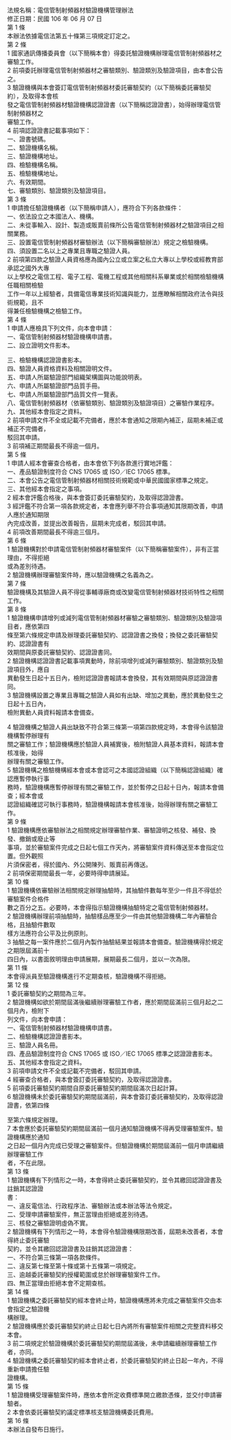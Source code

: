 法規名稱：電信管制射頻器材驗證機構管理辦法  
修正日期：民國 106 年 06 月 07 日  
第 1 條  
本辦法依據電信法第五十條第三項規定訂定之。  
第 2 條  
1 國家通訊傳播委員會（以下簡稱本會）得委託驗證機構辦理電信管制射頻器材之審驗工作。  
2 前項委託辦理電信管制射頻器材之審驗類別、驗證類別及驗證項目，由本會公告之。  
3 驗證機構與本會簽訂電信管制射頻器材委託審驗契約（以下簡稱委託審驗契約），及取得本會核  
發之電信管制射頻器材驗證機構認證證書（以下簡稱認證證書），始得辦理電信管制射頻器材之  
審驗工作。  
4 前項認證證書記載事項如下：  
一、證書號碼。  
二、驗證機構名稱。  
三、驗證機構地址。  
四、檢驗機構名稱。  
五、檢驗機構地址。  
六、有效期間。  
七、審驗類別、驗證類別及驗證項目。  
第 3 條  
1 申請擔任驗證機構者（以下簡稱申請人），應符合下列各款條件：  
一、依法設立之本國法人、機構。  
二、未從事輸入、設計、製造或販賣前條所公告電信管制射頻器材之驗證項目之相關業務。  
三、設置電信管制射頻器材審驗辦法（以下簡稱審驗辦法）規定之檢驗機構。  
四、須設置二名以上之專業且專職之驗證人員。  
2 前項第四款之驗證人員資格應為國內公立或立案之私立大專以上學校或經教育部承認之國外大專  
以上學校之電信工程、電子工程、電機工程或其他相關科系畢業或於相關檢驗機構任職相關檢驗  
工作一年以上經驗者，具備電信專業技術知識與能力，並應瞭解相關政府法令與技術規範，且不  
得兼任檢驗機構之檢驗工作。  
第 4 條  
1 申請人應檢具下列文件，向本會申請：  
一、電信管制射頻器材驗證機構申請書。  
二、設立證明文件影本。  


三、檢驗機構認證證書影本。  
四、驗證人員資格資料及相關證明文件。  
五、申請人所屬驗證部門組織架構圖與功能說明表。  
六、申請人所屬驗證部門品質手冊。  
七、申請人所屬驗證部門品質文件一覽表。  
八、電信管制射頻器材（依審驗類別、驗證類別及驗證項目）之審驗作業程序。  
九、其他經本會指定之資料。  
2 前項申請文件不全或記載不完備者，應於本會通知之限期內補正，屆期未補正或補正不完備者，  
駁回其申請。  
3 前項補正期間最長不得逾一個月。  
第 5 條  
1 申請人經本會審查合格者，由本會依下列各款進行實地評鑑：  
一、產品驗證制度符合 CNS 17065 或 ISO／IEC 17065 標準。  
二、本會公告之電信管制射頻器材相關技術規範或中華民國國家標準之規定。  
三、其他經本會指定之事項。  
2 經本會評鑑合格後，與本會簽訂委託審驗契約，及取得認證證書。  
3 經評鑑不符合第一項各款規定者，本會應列舉不符合事項通知其限期改善，申請人應於通知期限  
內完成改善，並提出改善報告，屆期未完成者，駁回其申請。  
4 前項改善期間最長不得逾三個月。  
第 6 條  
1 驗證機構對於申請電信管制射頻器材審驗案件（以下簡稱審驗案件），非有正當理由，不得拒絕  
或為差別待遇。  
2 驗證機構辦理審驗案件時，應以驗證機構之名義為之。  
第 7 條  
驗證機構及其驗證人員不得從事輔導廠商或改變電信管制射頻器材技術特性之相關工作。  
第 8 條  
1 驗證機構申請增列或減列電信管制射頻器材審驗之審驗類別、驗證類別及驗證項目者，應依第四  
條至第六條規定申請及辦理委託審驗契約、認證證書之換發；換發之委託審驗契約、認證證書有  
效期間與原委託審驗契約、認證證書同。  
2 驗證機構認證證書記載事項異動時，除前項增列或減列審驗類別、驗證類別及驗證項目外，應自  
異動發生日起十五日內，檢附認證證書報請本會換發，其有效期間與原認證證書同。  
3 驗證機構設置之專業且專職之驗證人員如有出缺、增加之異動，應於異動發生之日起十五日內，  
檢附異動人員資料報請本會備查。  


4 驗證機構之驗證人員出缺致不符合第三條第一項第四款規定時，本會得令該驗證機構暫停辦理有  
關之審驗工作；驗證機構應於驗證人員補實後，檢附驗證人員基本資料，報請本會核准後，始得  
辦理有關之審驗工作。  
5 驗證機構之檢驗機構經本會或本會認可之本國認證組織（以下簡稱認證組織）確認應暫停執行事  
務時，驗證機構應暫停辦理有關之審驗工作，並於暫停之日起十日內，報請本會備查；經本會或  
認證組織確認可執行事務時，驗證機構報請本會核准後，始得辦理有關之審驗工作。  
第 9 條  
1 驗證機構應依審驗辦法之相關規定辦理審驗作業、審驗證明之核發、補發、換發、撤銷或廢止等  
事項，並於審驗案件完成之日起七個工作天內，將審驗案件資料傳送至本會指定位置。但外觀照  
片須保密者，得於國內、外公開陳列、販賣前再傳送。  
2 前項保密期間最長一年，必要時得申請展延。  
第 10 條  
1 驗證機構依審驗辦法相關規定辦理抽驗時，其抽驗件數每年至少一件且不得低於審驗案件合格件  
數之百分之五。必要時，本會得指示驗證機構抽驗特定之電信管制射頻器材。  
2 驗證機構辦理前項抽驗時，抽驗樣品應至少一件由其他驗證機構二年內審驗合格，且抽驗件數取  
樣方法應符合公平及比例原則。  
3 抽驗之每一案件應於二個月內製作抽驗結果並報請本會備查。驗證機構得於規定之期限屆滿前十  
四日內，以書面敘明理由申請展期，展期最長二個月，並以一次為限。  
第 11 條  
本會得派員至驗證機構進行不定期查核，驗證機構不得拒絕。  
第 12 條  
1 委託審驗契約之期間為三年。  
2 驗證機構如欲於期間屆滿後繼續辦理審驗工作者，應於期間屆滿前三個月起之二個月內，檢附下  
列文件，向本會申請：  
一、電信管制射頻器材驗證機構申請書。  
二、檢驗機構認證證書影本。  
三、驗證人員名冊。  
四、產品驗證制度符合 CNS 17065 或 ISO／IEC 17065 標準之認證證書影本。  
五、其他經本會指定之資料。  
3 前項申請文件不全或記載不完備者，駁回其申請。  
4 經審查合格者，與本會簽訂委託審驗契約，及取得認證證書。  
5 前項委託審驗契約期間自原委託審驗契約期間屆滿次日起計算。  
6 驗證機構未於委託審驗契約期間屆滿前，與本會簽訂委託審驗契約，及取得認證證書，依第四條  


至第六條規定辦理。  
7 本會應於委託審驗契約期間屆滿前一個月通知驗證機構不得再受理審驗案件。驗證機構應於通知  
之日起一個月內完成已受理之審驗案件。但驗證機構於期間屆滿前一個月申請繼續辦理審驗工作  
者，不在此限。  
第 13 條  
1 驗證機構有下列情形之一時，本會得終止委託審驗契約，並令其繳回認證證書及註銷其認證證  
書：  
一、違反電信法、行政程序法、審驗辦法或本辦法等法令規定。  
二、受理申請審驗案件，無正當理由拒絕或差別待遇。  
三、核發之審驗證明虛偽不實。  
2 驗證機構有下列情形之一時，本會得令驗證機構限期改善，屆期未改善者，本會得終止委託審驗  
契約，並令其繳回認證證書及註銷其認證證書：  
一、不符合第三條第一項各款條件。  
二、違反第七條至第十條或第十五條第一項規定。  
三、逾越委託審驗契約授權範圍或怠於辦理審驗案件工作。  
四、無正當理由拒絕本會不定期查核。  
第 14 條  
1 驗證機構之委託審驗契約經本會終止時，驗證機構應將未完成之審驗案件交由本會指定之驗證機  
構辦理。  
2 驗證機構應於委託審驗契約終止日起七日內將所有審驗案件相關之完整資料移交本會。  
3 前二項規定於驗證機構於委託審驗契約期間屆滿後，未申請繼續辦理審驗工作者，亦同。  
4 驗證機構之委託審驗契約經本會終止者，於委託審驗契約終止日起一年內，不得重新申請擔任驗  
證機構。  
第 15 條  
1 驗證機構受理審驗案件時，應依本會所定收費標準開立繳款憑條，並交付申請審驗者。  
2 本會依委託審驗契約議定標準核支驗證機構委託費用。  
第 16 條  
本辦法自發布日施行。  


